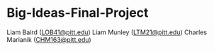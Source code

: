 # Big-Ideas-Final-Project

Liam Baird (LOB41@pitt.edu)
Liam Munley (LTM21@pitt.edu)
Charles Marianik (CHM163@pitt.edu)
